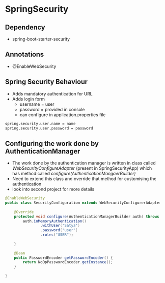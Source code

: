 # SpringSecurity

## Dependency
- spring-boot-starter-security

## Annotations
- @EnableWebSecurity

## Spring Security Behaviour
- Adds mandatory authentication for URL
- Adds login form
  - username = user
  - password = provided in console
  - can configure in application.properties file
```xml
spring.security.user.name = name
spring.security.user.password = password
```

## Configuring the work done by AuthenticationManager
- The work done by the authentication manager is written in class called *WebSecurityConfigureAdapter* (present in SpringSecurityApp) which has method called *configure(AuthenticationMangaerBuilder)*
- Need to extend this class and override that method for customising the authentication
- look into second project for more details
```java
@EnableWebSecurity
public class SecurityConfiguration extends WebSecurityConfigurerAdapter{
	
	@Override
	protected void configure(AuthenticationManagerBuilder auth) throws Exception {
		auth.inMemoryAuthentication()
				.withUser("Satya")
				.password("user")
				.roles("USER");
		
	}
	
	@Bean
	public PasswordEncoder getPasswordEncoder() {
		return NoOpPasswordEncoder.getInstance();
	}
	
}
```

